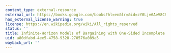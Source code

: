 ```yaml
---
content_type: external-resource
external_url: https://books.google.com/books?hl=en&lr=&id=zY0Ljv6AeV8C&oi=fnd&pg=PA73&dq=Drew+Fudenberg,+David+K.+Levine,+and+Jean+Tirole.+%E2%80%9CInfinite-Horizon%0D%0AModels+of+Bargaining+with+One-Sided+Incomplete+Information%E2%80%9D.+Game%0D%0ATheoretic+Models+of+Bargaining.+Ed.+by+A.+Roth.+Cambridge,+UK+and%0D%0ANew+York:+Cambridge+University+Press,+1985,+pp.+73%E2%80%9398.&ots=RhSgW-C6pi&sig=Uhr2E5M9gr-gAErwaLf6FxqTKzA#v=onepage&q&f=false
has_external_license_warning: true
license: https://en.wikipedia.org/wiki/All_rights_reserved
status: ''
title: Infinite-Horizon Models of Bargaining with One-Sided Incomplete Information
uid: a80dfabd-4ee5-4758-9328-270576a089a5
wayback_url: ''
---
```


